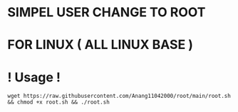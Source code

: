 # SIMPEL USER CHANGE TO ROOT 
# FOR LINUX ( ALL LINUX BASE )


# ! Usage !
<pre><code>wget https://raw.githubusercontent.com/Anang11042000/root/main/root.sh && chmod +x root.sh && ./root.sh</code></pre>
